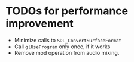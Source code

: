 # TODOs for performance improvement

* Minimize calls to `SDL_ConvertSurfaceFormat`
* Call `glUseProgram` only once, if it works
* Remove mod operation from audio mixing.
